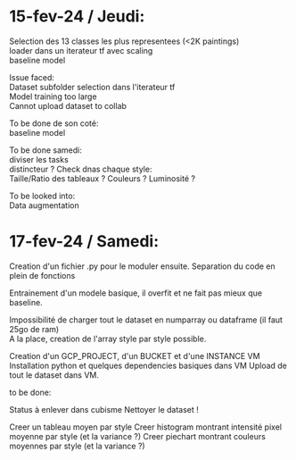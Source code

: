 # 15-fev-24 / Jeudi:

Selection des 13 classes les plus representees  (<2K paintings) \
loader dans un iterateur tf avec scaling \
baseline model


Issue faced: \
Dataset subfolder selection dans l'iterateur tf\
Model training too large \
Cannot upload dataset to collab

To be done de son coté:\
baseline model

To be done samedi: \
diviser les tasks \
distincteur ? Check dnas chaque style: \
  Taille/Ratio des tableaux ? Couleurs ? Luminosité ?

To be looked into:\
Data augmentation


# 17-fev-24 / Samedi:

Creation d'un fichier .py pour le moduler ensuite.
Separation du code en plein de fonctions

Entrainement d'un modele basique, il overfit et ne fait pas mieux que baseline.

Impossibilité de charger tout le dataset en numparray ou dataframe (il faut 25go de ram)\
A la place, creation de l'array style par style possible.


Creation d'un GCP_PROJECT, d'un BUCKET et d'une INSTANCE VM
Installation python et quelques dependencies basiques dans VM
Upload de tout le dataset dans VM.



to be done:

Status à enlever dans cubisme
Nettoyer le dataset !

Creer un tableau moyen par style
Creer histogram montrant intensité pixel moyenne par style (et la variance ?)
Creer piechart montrant couleurs moyennes par style (et la variance ?)

